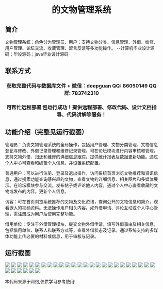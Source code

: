 <p><h1 align="center">的文物管理系统</h1></p>

## 简介
文物管理系统：角色分为管理员、用户；支持文物分类、信息管理、外借、维修、用户管理、论坛交流、收藏管理、留言反馈等多功能操作。    --计算机毕业设计源码；毕设源码；java毕业设计源码


## 联系方式
<p><h3 align="center">获取完整代码与数据库文件 + 微信：deepguan QQ: 86050149 QQ群: 783742310</h3></p>
<p><h3 align="center">可帮忙远程部署 包运行成功！提供远程部署、修改代码、设计文档指导、代码讲解等服务！</h3></p>

## 功能介绍（完整见运行截图）
管理员：负责文物管理系统的全局操作，包括用户管理、文物分类管理、文物信息登记与修改、外借记录管理和维修记录管理。可在论坛模块进行内容审核和管理，支持文物外借、归还和维修的详细信息跟踪，提供统计报表及数据更新功能。通过个人中心可查看和编辑个人信息，并设置系统配置。

普通用户：可以进行注册、登录及退出操作，访问系统首页浏览文物推荐和资讯信息，通过搜索功能查询感兴趣的文物，查看文物的详细信息、相关图片和多媒体展示。在论坛模块参与交流，发布帖子或评论他人内容。通过个人中心查看收藏的文物或发布的内容，更新个人信息。

访客：可在首页浏览系统推荐的文物及文化资讯，查询公开的文物信息和简介，观看嵌入的视频资料。无法操作用户相关内容，如外借申请、评论互动或个人中心管理，需注册成为用户后使用完整功能。

借用单位：专注于外借管理模块，提交文物外借申请，填写外借事由及相关信息，包括借用单位、联系人和联系方式等，查看外借状态及记录。通过系统支持的多媒体功能上传必要的材料或信息，用于审核与记录。


## 运行截图
![](https://bs-1329754181.cos.ap-shanghai.myqcloud.com/ssm/CulturalRelicsManagementSystem/img/001.jpg)
![](https://bs-1329754181.cos.ap-shanghai.myqcloud.com/ssm/CulturalRelicsManagementSystem/img/002.jpg)
![](https://bs-1329754181.cos.ap-shanghai.myqcloud.com/ssm/CulturalRelicsManagementSystem/img/003.jpg)
![](https://bs-1329754181.cos.ap-shanghai.myqcloud.com/ssm/CulturalRelicsManagementSystem/img/004.jpg)
![](https://bs-1329754181.cos.ap-shanghai.myqcloud.com/ssm/CulturalRelicsManagementSystem/img/005.jpg)
![](https://bs-1329754181.cos.ap-shanghai.myqcloud.com/ssm/CulturalRelicsManagementSystem/img/006.jpg)
![](https://bs-1329754181.cos.ap-shanghai.myqcloud.com/ssm/CulturalRelicsManagementSystem/img/007.jpg)
![](https://bs-1329754181.cos.ap-shanghai.myqcloud.com/ssm/CulturalRelicsManagementSystem/img/008.jpg)
![](https://bs-1329754181.cos.ap-shanghai.myqcloud.com/ssm/CulturalRelicsManagementSystem/img/009.jpg)
![](https://bs-1329754181.cos.ap-shanghai.myqcloud.com/ssm/CulturalRelicsManagementSystem/img/010.jpg)
![](https://bs-1329754181.cos.ap-shanghai.myqcloud.com/ssm/CulturalRelicsManagementSystem/img/011.jpg)
![](https://bs-1329754181.cos.ap-shanghai.myqcloud.com/ssm/CulturalRelicsManagementSystem/img/012.jpg)
![](https://bs-1329754181.cos.ap-shanghai.myqcloud.com/ssm/CulturalRelicsManagementSystem/img/013.jpg)
![](https://bs-1329754181.cos.ap-shanghai.myqcloud.com/ssm/CulturalRelicsManagementSystem/img/014.jpg)
![](https://bs-1329754181.cos.ap-shanghai.myqcloud.com/ssm/CulturalRelicsManagementSystem/img/015.jpg)
![](https://bs-1329754181.cos.ap-shanghai.myqcloud.com/ssm/CulturalRelicsManagementSystem/img/016.jpg)
![](https://bs-1329754181.cos.ap-shanghai.myqcloud.com/ssm/CulturalRelicsManagementSystem/img/017.jpg)
![](https://bs-1329754181.cos.ap-shanghai.myqcloud.com/ssm/CulturalRelicsManagementSystem/img/018.jpg)
![](https://bs-1329754181.cos.ap-shanghai.myqcloud.com/ssm/CulturalRelicsManagementSystem/img/019.jpg)
![](https://bs-1329754181.cos.ap-shanghai.myqcloud.com/ssm/CulturalRelicsManagementSystem/img/020.jpg)
![](https://bs-1329754181.cos.ap-shanghai.myqcloud.com/ssm/CulturalRelicsManagementSystem/img/021.jpg)
![](https://bs-1329754181.cos.ap-shanghai.myqcloud.com/ssm/CulturalRelicsManagementSystem/img/022.jpg)
![](https://bs-1329754181.cos.ap-shanghai.myqcloud.com/ssm/CulturalRelicsManagementSystem/img/023.jpg)
![](https://bs-1329754181.cos.ap-shanghai.myqcloud.com/ssm/CulturalRelicsManagementSystem/img/024.jpg)
![](https://bs-1329754181.cos.ap-shanghai.myqcloud.com/ssm/CulturalRelicsManagementSystem/img/025.jpg)
![](https://bs-1329754181.cos.ap-shanghai.myqcloud.com/ssm/CulturalRelicsManagementSystem/img/026.jpg)
![](https://bs-1329754181.cos.ap-shanghai.myqcloud.com/ssm/CulturalRelicsManagementSystem/img/027.jpg)
![](https://bs-1329754181.cos.ap-shanghai.myqcloud.com/ssm/CulturalRelicsManagementSystem/img/028.jpg)
![](https://bs-1329754181.cos.ap-shanghai.myqcloud.com/ssm/CulturalRelicsManagementSystem/img/029.jpg)
![](https://bs-1329754181.cos.ap-shanghai.myqcloud.com/ssm/CulturalRelicsManagementSystem/img/030.jpg)
![](https://bs-1329754181.cos.ap-shanghai.myqcloud.com/ssm/CulturalRelicsManagementSystem/img/031.jpg)

<p>本代码来源于网络,仅供学习参考使用!</p>
